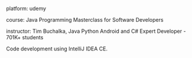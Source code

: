 platform: udemy

course: Java Programming Masterclass for Software Developers

instructor: Tim Buchalka, Java Python Android and C# Expert Developer - 701K+ students

Code development using IntelliJ IDEA CE.
